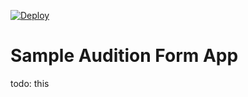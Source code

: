 [![Deploy](https://www.herokucdn.com/deploy/button.png)](https://heroku.com/deploy?template=https://github.com/cowie/auditionFormApp)

Sample Audition Form App
======================


todo: this
